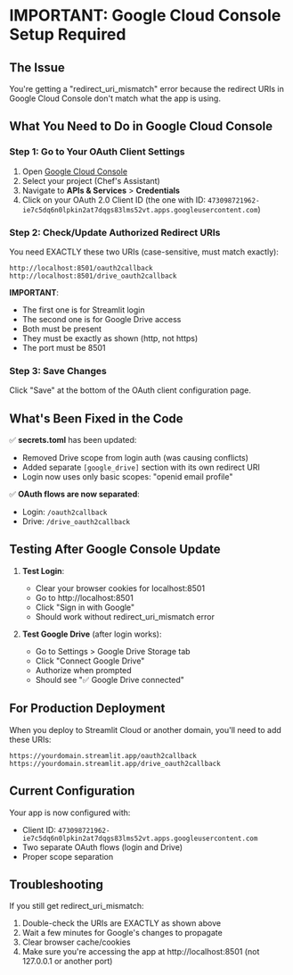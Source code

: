 # IMPORTANT: Google Cloud Console Setup Required

## The Issue
You're getting a "redirect_uri_mismatch" error because the redirect URIs in Google Cloud Console don't match what the app is using.

## What You Need to Do in Google Cloud Console

### Step 1: Go to Your OAuth Client Settings
1. Open [Google Cloud Console](https://console.cloud.google.com/)
2. Select your project (Chef's Assistant)
3. Navigate to **APIs & Services** > **Credentials**
4. Click on your OAuth 2.0 Client ID (the one with ID: `473098721962-ie7c5dq6n0lpkin2at7dqgs83lms52vt.apps.googleusercontent.com`)

### Step 2: Check/Update Authorized Redirect URIs
You need EXACTLY these two URIs (case-sensitive, must match exactly):

```
http://localhost:8501/oauth2callback
http://localhost:8501/drive_oauth2callback
```

**IMPORTANT**: 
- The first one is for Streamlit login
- The second one is for Google Drive access
- Both must be present
- They must be exactly as shown (http, not https)
- The port must be 8501

### Step 3: Save Changes
Click "Save" at the bottom of the OAuth client configuration page.

## What's Been Fixed in the Code

✅ **secrets.toml** has been updated:
- Removed Drive scope from login auth (was causing conflicts)
- Added separate `[google_drive]` section with its own redirect URI
- Login now uses only basic scopes: "openid email profile"

✅ **OAuth flows are now separated**:
- Login: `/oauth2callback` 
- Drive: `/drive_oauth2callback`

## Testing After Google Console Update

1. **Test Login**:
   - Clear your browser cookies for localhost:8501
   - Go to http://localhost:8501
   - Click "Sign in with Google"
   - Should work without redirect_uri_mismatch error

2. **Test Google Drive** (after login works):
   - Go to Settings > Google Drive Storage tab
   - Click "Connect Google Drive"
   - Authorize when prompted
   - Should see "✅ Google Drive connected"

## For Production Deployment

When you deploy to Streamlit Cloud or another domain, you'll need to add these URIs:
```
https://yourdomain.streamlit.app/oauth2callback
https://yourdomain.streamlit.app/drive_oauth2callback
```

## Current Configuration

Your app is now configured with:
- Client ID: `473098721962-ie7c5dq6n0lpkin2at7dqgs83lms52vt.apps.googleusercontent.com`
- Two separate OAuth flows (login and Drive)
- Proper scope separation

## Troubleshooting

If you still get redirect_uri_mismatch:
1. Double-check the URIs are EXACTLY as shown above
2. Wait a few minutes for Google's changes to propagate
3. Clear browser cache/cookies
4. Make sure you're accessing the app at http://localhost:8501 (not 127.0.0.1 or another port)